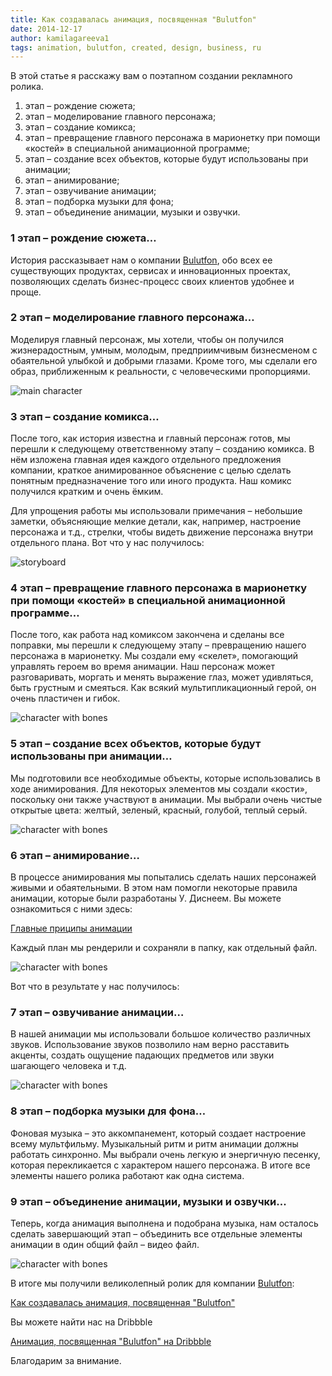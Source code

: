 ```yaml
---
title: Как создавалась анимация, посвященная "Bulutfon"
date: 2014-12-17
author: kamilagareeva1
tags: animation, bulutfon, created, design, business, ru
---
```


В этой статье я расскажу вам о поэтапном создании рекламного ролика.

1. этап – рождение сюжета;
2. этап – моделирование главного персонажа;
3. этап – создание комикса;
4. этап – превращение главного персонажа в марионетку при помощи «костей» в специальной анимационной программе;
5. этап – создание всех объектов, которые будут использованы при анимации;
6. этап – анимирование;
7. этап – озвучивание анимации;
8. этап – подборка музыки для фона;
9. этап – объединение анимации, музыки и озвучки.


### 1 этап – рождение сюжета…

История рассказывает нам о компании [Bulutfon](https://www.bulutfon.com/?ref=1), обо всех ее существующих продуктах, сервисах и инновационных проектах, позволяющих сделать бизнес-процесс своих клиентов удобнее и проще.

### 2 этап – моделирование главного персонажа…

Моделируя главный персонаж, мы хотели, чтобы он получился жизнерадостным, умным, молодым, предприимчивым бизнесменом с обаятельной улыбкой и добрыми глазами. Кроме того, мы сделали его образ, приближенным к реальности, с человеческими пропорциями.

![main character](../assets/images/articles/2014-12-17-how-we-created-bulutfon-animation/character.jpg)

### 3 этап – создание комикса…

После того, как история известна и главный персонаж готов, мы перешли к следующему ответственному этапу – созданию комикса. В нём изложена главная идея каждого отдельного предложения компании, краткое анимированное объяснение с целью сделать понятным предназначение того или иного продукта. Наш комикс получился кратким и очень ёмким.

Для упрощения работы мы использовали примечания – небольшие заметки, объясняющие мелкие детали, как, например, настроение персонажа и т.д., стрелки, чтобы видеть движение персонажа внутри отдельного плана. Вот что у нас получилось:

![storyboard](../assets/images/articles/2014-12-17-how-we-created-bulutfon-animation/storyboard.jpg)

### 4 этап – превращение главного персонажа в марионетку при помощи «костей» в специальной анимационной программе…

После того, как работа над комиксом закончена и сделаны все поправки, мы перешли к следующему этапу – превращению нашего персонажа в марионетку. Мы создали ему «скелет», помогающий управлять героем во время анимации. Наш персонаж может разговаривать, моргать и менять выражение глаз, может удивляться, быть грустным и смеяться. Как всякий мультипликационный герой, он очень пластичен и гибок.

![character with bones](../assets/images/articles/2014-12-17-how-we-created-bulutfon-animation/bones.JPG)


### 5 этап – создание всех объектов, которые будут использованы при анимации…

Мы подготовили все необходимые объекты, которые использовались в ходе анимирования. Для некоторых элементов мы создали «кости», поскольку они также участвуют в анимации. Мы выбрали очень чистые открытые цвета: желтый, зеленый, красный, голубой, теплый серый.

![character with bones](../assets/images/articles/2014-12-17-how-we-created-bulutfon-animation/objects.JPG)

### 6 этап – анимирование…

В процессе анимирования мы попытались сделать наших персонажей живыми и обаятельными. В этом нам помогли некоторые правила анимации, которые были разработаны У. Диснеем. Вы можете ознакомиться с ними здесь:


 [Главные приципы анимации](http://www.youtube.com/watch?v=l-KtwW6eptM )


Каждый  план мы рендерили и сохраняли в папку, как отдельный файл.

![character with bones](../assets/images/articles/2014-12-17-how-we-created-bulutfon-animation/story.jpg)

Вот что в результате у нас получилось:


### 7 этап – озвучивание анимации…

В нашей анимации мы использовали большое количество различных звуков. Использование звуков позволило нам верно расставить акценты, создать ощущение падающих предметов или звуки шагающего человека и т.д.

![character with bones](/assets/images/articles/2014-12-17-how-we-created-bulutfon-animation/voice.jpg)

### 8 этап – подборка музыки для фона…

Фоновая музыка – это аккомпанемент, который создает настроение всему мультфильму. Музыкальный ритм и ритм анимации должны работать синхронно. Мы выбрали очень легкую и энергичную песенку, которая перекликается с характером нашего персонажа. В итоге все элементы нашего ролика работают как одна система.

### 9 этап – объединение анимации, музыки и озвучки...

Теперь, когда анимация выполнена и подобрана музыка, нам осталось сделать завершающий этап – объединить все отдельные элементы анимации в один общий файл – видео файл.

![character with bones](/assets/images/articles/2014-12-17-how-we-created-bulutfon-animation/merge.jpg)

В итоге мы получили великолепный ролик для компании [Bulutfon](https://www.bulutfon.com/?ref=1):

 [Как создавалась анимация, посвященная "Bulutfon"](http://vimeo.com/102756655)

Вы можете найти нас на Dribbble

 [Анимация, посвященная "Bulutfon" на Dribbble](https://dribbble.com/shots/1676198-Bulutfon-Animation)

Благодарим за внимание.






